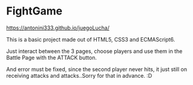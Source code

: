 # FightGame

 https://antonini333.github.io/juegoLucha/

This is a basic project made out of HTML5, CSS3 and ECMAScript6.

Just interact between the 3 pages, choose players and use them in the Battle Page with the ATTACK button.

And error must be fixed, since the second player never hits, it just
still on receiving attacks and attacks..Sorry for that in advance. :D
